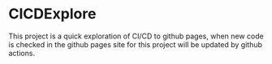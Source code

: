 # CICDExplore

This project is a quick exploration of CI/CD to github pages, when new code is checked in the github pages site for this project will be updated by github actions.
